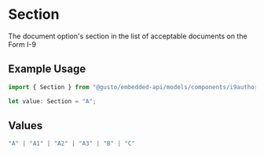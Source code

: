 # Section

The document option's section in the list of acceptable documents on the Form I-9

## Example Usage

```typescript
import { Section } from "@gusto/embedded-api/models/components/i9authorizationdocumentoption.js";

let value: Section = "A";
```

## Values

```typescript
"A" | "A1" | "A2" | "A3" | "B" | "C"
```